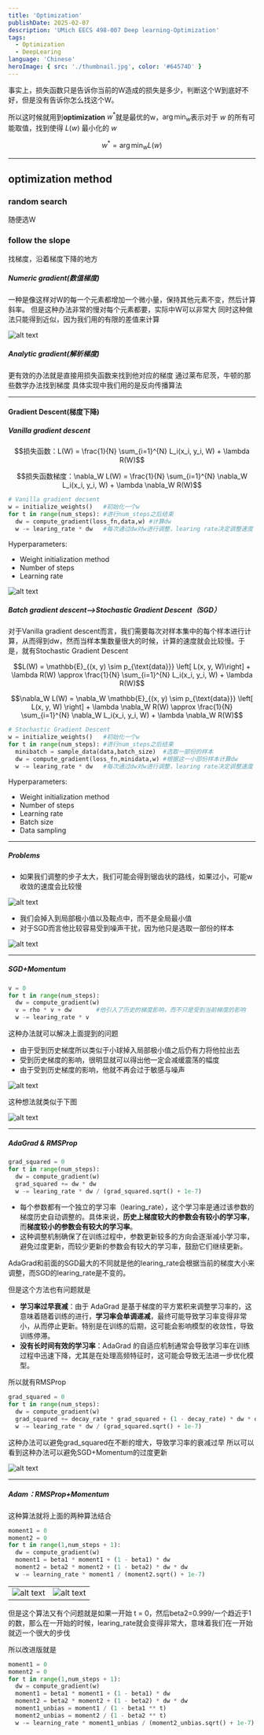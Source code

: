 ```yaml
---
title: 'Optimization'
publishDate: 2025-02-07
description: 'UMich EECS 498-007 Deep learning-Optimization'
tags:
  - Optimization
  - DeepLearing
language: 'Chinese'
heroImage: { src: './thumbnail.jpg', color: '#64574D' }
---
```


事实上，损失函数只是告诉你当前的W造成的损失是多少，判断这个W到底好不好，但是没有告诉你怎么找这个W。

所以这时候就用到**optimization**
$w^*$就是最优的w，$\arg \min_w​$表示对于 $w$ 的所有可能取值，找到使得 $L(w)$ 最小化的 $w$ 

$$w^* = \arg \min_w L(w)$$

---

## **optimization** method
### random search
随便选W
### follow the slope
找梯度，沿着梯度下降的地方

##### Numeric gradient(数值梯度)

一种是像这样对W的每一个元素都增加一个微小量，保持其他元素不变，然后计算斜率。
但是这种办法非常的慢对每个元素都要，实际中W可以非常大
同时这种做法只能得到近似，因为我们用的有限的差值来计算


![alt text](./截屏2025-02-06%2015.45.32.png)

##### Analytic gradient(解析梯度)
更有效的办法就是直接用损失函数来找到他对应的梯度
通过莱布尼茨，牛顿的那些数学办法找到梯度
具体实现中我们用的是反向传播算法

---
#### Gradient Descent(梯度下降)

##### Vanilla gradient descent
$$损失函数：L(W) = \frac{1}{N} \sum_{i=1}^{N} L_i(x_i, y_i, W) + \lambda R(W)$$

$$损失函数梯度：\nabla_W L(W) = \frac{1}{N} \sum_{i=1}^{N} \nabla_W L_i(x_i, y_i, W) + \lambda \nabla_W R(W)$$
```python
# Vanilla gradient decsent
w = initialize_weights()   #初始化一个w
for t in range(num_steps): #进行num_steps之后结束
  dw = compute_gradient(loss_fn,data,w) #计算dw
  w -= learing_rate * dw   #每次通过dw对w进行调整，learing rate决定调整速度
```
Hyperparameters:
- Weight initialization method
- Number of steps
- Learning rate


![alt text](./截屏2025-02-06%2017.04.37.png)

##### Batch gradient descent-->Stochastic Gradient Descent（SGD）

对于Vanilla gradient descent而言，我们需要每次对样本集中的每个样本进行计算，从而得到dw，然而当样本集数量很大的时候，计算的速度就会比较慢。于是，就有Stochastic Gradient Descent

$$L(W) = \mathbb{E}_{(x, y) \sim p_{\text{data}}} \left[ L(x, y, W)\right] + \lambda R(W) \approx \frac{1}{N} \sum_{i=1}^{N} L_i(x_i, y_i, W) + \lambda R(W)$$

$$\nabla_W L(W) = \nabla_W \mathbb{E}_{(x, y) \sim p_{\text{data}}} \left[ L(x, y, W) \right] + \lambda \nabla_W R(W) \approx \frac{1}{N} \sum_{i=1}^{N} \nabla_W L_i(x_i, y_i, W) + \lambda \nabla_W R(W)$$

```python
# Stochastic Gradient Descent
w = initialize_weights()   #初始化一个w
for t in range(num_steps): #进行num_steps之后结束
  minibatch = sample_data(data,batch_size)  #选取一部份的样本
  dw = compute_gradient(loss_fn,minidata,w) #根据这一小部份样本计算dw
  w -= learing_rate * dw   #每次通过dw对w进行调整，learing rate决定调整速度
```
Hyperparameters:
- Weight initialization method
- Number of steps
- Learning rate
- Batch size
- Data sampling

---
##### Problems

- 如果我们调整的步子太大，我们可能会得到锯齿状的路线，如果过小，可能w收敛的速度会比较慢

![alt text](截屏2025-02-06%2017.47.35.png)
- 我们会掉入到局部极小值以及鞍点中，而不是全局最小值
- 对于SGD而言他比较容易受到噪声干扰，因为他只是选取一部份的样本

![alt text](截屏2025-02-06%2017.54.29.png)

---
##### SGD+Momentum

```python
v = 0
for t in range(num_steps):
  dw = compute_gradient(w)
  v = rho * v + dw       #他引入了历史的梯度影响，而不只是受到当前梯度的影响
  w -= learing_rate * v 
```

这种办法就可以解决上面提到的问题
- 由于受到历史梯度所以类似于小球掉入局部极小值之后仍有力将他拉出去
- 受到历史梯度的影响，很明显就可以得出他一定会减缓震荡的幅度
- 由于受到历史梯度的影响，他就不再会过于敏感与噪声


![alt text](./截屏2025-02-06%2018.32.26.png)

这种想法就类似于下图


![alt text](截屏2025-02-06%2018.37.17.png)

---
##### AdaGrad & RMSProp

```python
grad_squared = 0
for t in range(num_steps):
  dw = compute_gradient(w)
  grad_squared += dw * dw
  w -= learing_rate * dw / (grad_squared.sqrt() + 1e-7)
```

 - 每个参数都有一个独立的学习率（learing_rate），这个学习率是通过该参数的梯度历史自动调整的。具体来说，**历史上梯度较大的参数会有较小的学习率**，而**梯度较小的参数会有较大的学习率**。
- 这种调整机制确保了在训练过程中，参数更新较多的方向会逐渐减小学习率，避免过度更新，而较少更新的参数会有较大的学习率，鼓励它们继续更新。

AdaGrad和前面的SGD最大的不同就是他的learing_rate会根据当前的梯度大小来调整，而SGD的learing_rate是不变的。

但是这个方法也有问题就是
- **学习率过早衰减**：由于 AdaGrad 是基于梯度的平方累积来调整学习率的，这意味着随着训练的进行，**学习率会单调递减**，最终可能导致学习率变得非常小，从而停止更新。特别是在训练的后期，这可能会影响模型的收敛性，导致训练停滞。
- **没有长时间有效的学习率**：AdaGrad 的自适应机制通常会导致学习率在训练过程中迅速下降，尤其是在处理高频特征时，这可能会导致无法进一步优化模型。

所以就有RMSProp

```python
grad_squared = 0
for t in range(num_steps):
  dw = compute_gradient(w)
  grad_squared += decay_rate * grad_squared + (1 - decay_rate) * dw * dw
  w -= learing_rate * dw / (grad_squared.sqrt() + 1e-7)
```

这种办法可以避免grad_squared在不断的增大，导致学习率的衰减过早
所以可以看到这种办法可以避免SGD+Momentum的过度更新


![alt text](./截屏2025-02-07%2013.26.18.png)

---
##### Adam：RMSProp+Momentum

这种算法就将上面的两种算法结合
```python
moment1 = 0
moment2 = 0
for t in range(1,num_steps + 1):
  dw = compute_gradient(w)
  moment1 = beta1 * moment1 + (1 - beta1) * dw
  moment2 = beta2 * moment2 + (1 - beta2) * dw * dw
  w -= learning_rate * moment1 / (moment2.sqrt() + 1e-7)
```

| | |
|-------|-------|
| ![alt text](./截屏2025-02-07%2013.33.47.png) | ![alt text](./截屏2025-02-07%2013.34.12.png) |


但是这个算法又有个问题就是如果一开始 t = 0，然后beta2=0.999/一个趋近于1的数，那么在一开始的时候，learing_rate就会变得非常大，意味着我们在一开始就迈一个很大的步伐

所以改进版就是
```python
moment1 = 0
moment2 = 0
for t in range(1,num_steps + 1):
  dw = compute_gradient(w)
  moment1 = beta1 * moment1 + (1 - beta1) * dw
  moment2 = beta2 * moment2 + (1 - beta2) * dw * dw
  moment1_unbias = moment1 / (1 - beta1 ** t)
  moment2_unbias = moment2 / (1 - beta2 ** t)
  w -= learning_rate * moment1_unbias / (moment2_unbias.sqrt() + 1e-7)
```

